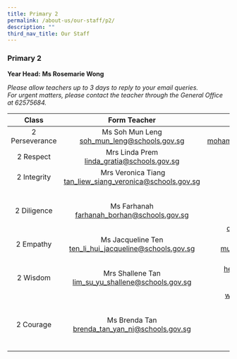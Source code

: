 ```yaml
---
title: Primary 2
permalink: /about-us/our-staff/p2/
description: ""
third_nav_title: Our Staff
---
```

### **Primary 2**
**Year Head:** **Ms Rosemarie Wong**  

_Please allow teachers up to 3 days to reply to your email queries._   
_For urgent matters, please contact the teacher through the General Office at 62575684._

| Class | Form Teacher | Co-Form Teacher |
|:---:|:---:|:---:|
| 2 Perseverance | Ms Soh Mun Leng<br>[soh\_mun\_leng@schools.gov.sg](mailto:soh_mun_leng@schools.gov.sg) | Mr Muhammad Ikhwan<br>[mohamad\_ikhwan\_mohamad\_haron@schools.gov.sg](mailto:mohamad_ikhwan_mohamad_haron@schools.gov.sg) |
| 2 Respect | Mrs Linda Prem<br>[linda\_gratia@schools.gov.sg](mailto:linda_gratia@schools.gov.sg) | Mdm Yong Fook Lui<br>[yong\_fook\_lui@schools.gov.sg](mailto:yong_fook_lui@schools.gov.sg) |
|  2 Integrity |  Mrs Veronica Tiang<br>[tan\_liew\_siang\_veronica@schools.gov.sg](mailto:tan_liew_siang_veronica@schools.gov.sg)  |  Ms Jane Ang<br>[Lim_Meng_Gek_Jane@schools.gov.sg](mailto:Lim_Meng_Gek_Jane@schools.gov.sg) |
|  2 Diligence | Ms Farhanah <br>[farhanah_borhan@schools.gov.sg](mailto:farhanah_borhan@schools.gov.sg)  |  Ms Ting Shu Han<br>[ting_shu_han@schools.gov.sg](mailto:ting_shu_han@schools.gov.sg)<br><br>Mdm Daisy Leela<br>[daisy_leela_r_ramasamy@schools.gov.sg](mailto:daisy_leela_r_ramasamy@schools.gov.sg) |
|  2 Empathy | Ms Jacqueline Ten<br>[ten_li_hui_jacqueline@schools.gov.sg](mailto:ten_li_hui_jacqueline@schools.gov.sg)  | Mr Muhammad Reduan <br>[muhammad_reduan_yahaya@schools.gov.sg](mailto:muhammad_reduan_yahaya@schools.gov.sg)  |
|  2 Wisdom | Mrs Shallene Tan<br>[lim_su_yu_shallene@schools.gov.sg](mailto:lim_su_yu_shallene@schools.gov.sg)  | Ms Valerie Heng<br>[heng_cheng_ngee_valerie@schools.gov.sg](mailto:heng_cheng_ngee_valerie@schools.gov.sg)<br><br>Ms Rosemarie Wong<br>[wong_li_ching_rosemarie@schools.gov.sg](mailto:wong_li_ching_rosemarie@schools.gov.sg)  |
|  2 Courage | Ms Brenda Tan <br>[brenda_tan_yan_ni@schools.gov.sg](mailto:brenda_tan_yan_ni@schools.gov.sg)  | Mdm Roslindah <br>[roslindah_buang@schools.gov.sg](mailto:roslindah_buang@schools.gov.sg)<br><br>Mdm Rupiah Hamzah<br>[rupiah_hamzah@schools.gov.sg](mailto:rupiah_hamzah@schools.gov.sg)  |
|  |  |  |